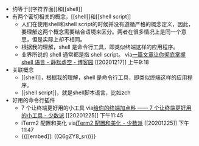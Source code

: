 - 约等于[[字符界面]]和[[shell]]
- 有两个密切相关的概念，[[shell]]和[[shell script]]
    - 人们在使用shell和shell script的时候并没有遵循严格的概念定义，因此，要理解这两个概念需要结合语境来区分。两者在很多情况上是同一个意思，但是实际上却不相同。
    - 根据我的理解，shell 是命令行工具，即类似终端这样的应用程序。
    - 业界所说的 shell 通常都是指 shell script。
via[一篇文章让你彻底掌握 shell 语言 - 静默虚空 - 博客园](https://www.cnblogs.com/jingmoxukong/p/7867397.html#11-%E4%BB%80%E4%B9%88%E6%98%AF-shell)
[[20201217]] 上午9:18
- 关联概念
    - [[shell]]，根据我的理解，shell 是命令行工具，即类似终端这样的应用程序。
    - [[shell script]]，就是shell脚本语言，比如zch
- 好用的命令行插件
    - 7 个让终端更好用的小工具
via[给你的终端加点料 —— 7 个让终端更好用的小工具 - 少数派](https://sspai.com/post/59666)
[[20201225]] 下午11:45
    - iTerm2 配置和美化
via[iTerm2 配置和美化 - 少数派](https://sspai.com/post/63241)
[[20201225]] 下午11:47
    - {{[[embed]]: ((Q6gZY8_sn))}}
